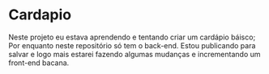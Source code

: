 # Cardapio
Neste projeto eu estava aprendendo e tentando criar um cardápio báisco; Por enquanto neste repositório só tem o back-end.
Estou publicando para salvar e logo mais estarei fazendo algumas mudanças e incrementando um front-end bacana.
